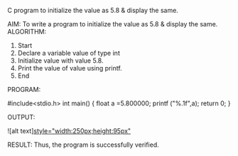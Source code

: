 C program to initialize the value as 5.8 & display the same.

AIM:
To write a program to initialize the value as 5.8 & display the same.
ALGORITHM:
1. Start
2. Declare a variable value of type int
3. Initialize value with value 5.8.
4. Print the value of value using printf.
5. End

PROGRAM:

#include<stdio.h>
int main()
{
float a =5.800000;
printf ("%.1f",a);
return 0;
}


OUTPUT:

![alt text][style="width:250px;height:95px"](image.png)

RESULT:
Thus, the program is successfully verified.